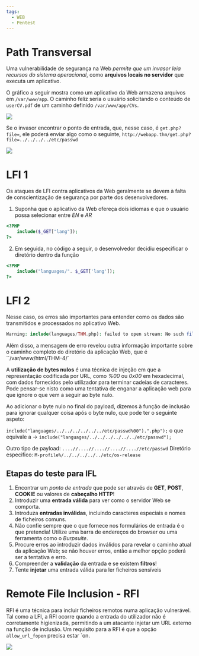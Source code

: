 ```yaml
---
tags:
  - WEB
  - Pentest
---
```

# Path Transversal
Uma vulnerabilidade de segurança na Web *permite que um invasor leia recursos do sistema operacional*, como **arquivos locais no servidor** que executa um aplicativo.

O gráfico a seguir mostra como um aplicativo da Web armazena arquivos em `/var/www/app`. O caminho feliz seria o usuário solicitando o conteúdo de `userCV.pdf` de um caminho definido `/var/www/app/CVs`.

![](https://tryhackme-images.s3.amazonaws.com/user-uploads/5d617515c8cd8348d0b4e68f/room-content/45d9c1baacda290c1f95858e27f740c9.png)

 Se o invasor encontrar o ponto de entrada, que, nesse caso, é `get.php?file=`, ele poderá enviar algo como o seguinte, `http://webapp.thm/get.php?file=../../../../etc/passwd`

![](https://tryhackme-images.s3.amazonaws.com/user-uploads/5d617515c8cd8348d0b4e68f/room-content/3037513935e3242f74bd0fe97833b5ac.png)

# LFI 1
Os ataques de LFI contra aplicativos da Web geralmente se devem à falta de conscientização de segurança por parte dos desenvolvedores.

1. Suponha que o aplicativo da Web ofereça dois idiomas e que o usuário possa selecionar entre *EN* e *AR*
```php
<?PHP 
	include($_GET["lang"]);
?>
```

2. Em seguida, no código a seguir, o desenvolvedor decidiu especificar o diretório dentro da função

```php
<?PHP 
	include("languages/". $_GET['lang']); 
?>
```
# LFI 2
Nesse caso, os erros são importantes para entender como os dados são transmitidos e processados no aplicativo Web.

```php
Warning: include(languages/THM.php): failed to open stream: No such file or directory in /var/www/html/THM-4/index.php on line 12
```

Além disso, a mensagem de erro revelou outra informação importante sobre o caminho completo do diretório da aplicação Web, que é ``/var/www/html/THM-4/`

A **utilização de bytes nulos** é uma técnica de injeção em que a representação codificada por URL, como *%00* ou *0x00* em hexadecimal, com dados fornecidos pelo utilizador para terminar cadeias de caracteres. Pode pensar-se nisto como uma tentativa de enganar a aplicação web para que ignore o que vem a seguir ao byte nulo.

Ao adicionar o byte nulo no final do payload, dizemos à função de inclusão para ignorar qualquer coisa após o byte nulo, que pode ter o seguinte aspeto:

`include("languages/../../../../../../etc/passwd%00").".php");` o que equivale a → `include("languages/../../../../../../etc/passwd");`

Outro tipo de payload: `....//....//....//....//....//etc/passwd`
Diretório especifico: `M-profile%/../../../../../etc/os-release`
## Etapas do teste para IFL

1. Encontrar um *ponto de entrada* que pode ser através de **GET**, **POST**, **COOKIE** ou valores de **cabeçalho HTTP**!
2. Introduzir uma **entrada válida** para ver como o servidor Web se comporta.
3. Introduza **entradas inválidas**, incluindo caracteres especiais e nomes de ficheiros comuns.
4. Não confie sempre que o que fornece nos formulários de entrada é o que pretendia! Utilize uma barra de endereços do browser ou uma ferramenta como o *Burpsuite*.
5. Procure erros ao introduzir dados inválidos para revelar o caminho atual da aplicação Web; se não houver erros, então a melhor opção poderá ser a tentativa e erro.
6. Compreender a **validação** da entrada e se existem **filtros**!
7. Tente **injetar** uma entrada válida para ler ficheiros sensíveis

# Remote File Inclusion - RFI
RFI é uma técnica para incluir ficheiros remotos numa aplicação vulnerável. Tal como a LFI, a RFI ocorre quando a entrada do utilizador não é corretamente higienizada, permitindo a um atacante injetar um URL externo na função de inclusão. Um requisito para a RFI é que a opção `allow_url_fopen` precisa estar `on.

![](https://tryhackme-images.s3.amazonaws.com/user-uploads/5d617515c8cd8348d0b4e68f/room-content/b0c2659127d95a0b633e94bd00ed10e0.png)

